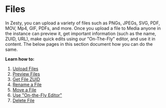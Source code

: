 # Files

In Zesty, you can upload a variety of files such as PNGs, JPEGs, SVG, PDF, MOV, Mp4, GIF, PDFs, and more. Once you upload a file to Media anyone in the instance can preview it, get important information (such as the name, ZUID, URL), make quick edits using our "On-The-Fly" editor, and use it in content. The below pages in this section document how you can do the same.&#x20;

**Learn how to:**&#x20;

1. [Upload Files](upload-files.md)
2. [Preview Files](preview-files.md)
3. [Get File ZUID](get-file-zuid.md)
4. [Rename a File](rename-file.md)
5. [Move a File](move-file.md)
6. [Use "On-the-Fly Editor"](on-the-fly-editor.md)
7. [Delete File](delete-file.md)

<figure><img src="../../../../.gitbook/assets/Screen Shot 2022-10-26 at 4.30.48 PM.png" alt=""><figcaption></figcaption></figure>
